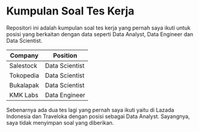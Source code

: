 # Kumpulan Soal Tes Kerja

Repositori ini adalah kumpulan soal tes kerja yang pernah saya ikuti untuk posisi yang berkaitan dengan data seperti Data Analyst, Data Engineer dan Data Scientist. 

| Company       | Position       |
| ------------- | -------------  |
| Salestock     | Data Scientist |
| Tokopedia		 	| Data Scientist |
| Bukalapak		 	| Data Scientist |
| KMK Labs		 	| Data Engineer	 |

Sebenarnya ada dua tes lagi yang pernah saya ikuti yaitu di Lazada Indonesia dan Traveloka dengan posisi sebagai Data Analyst. Sayangnya, saya tidak menyimpan soal yang diberikan.
